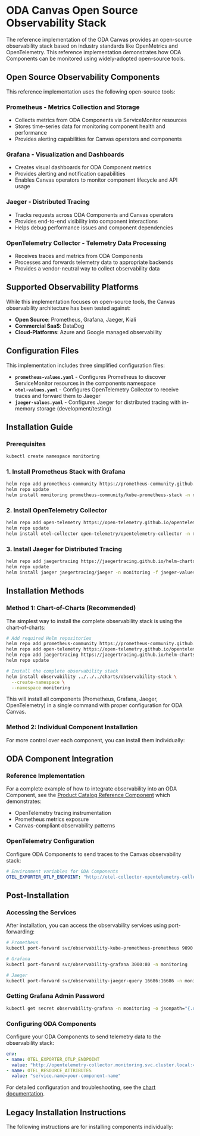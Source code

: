# ODA Canvas Open Source Observability Stack

The reference implementation of the ODA Canvas provides an open-source observability stack based on industry standards like OpenMetrics and OpenTelemetry. This reference implementation demonstrates how ODA Components can be monitored using widely-adopted open-source tools.

## Open Source Observability Components

This reference implementation uses the following open-source tools:

### **Prometheus** - Metrics Collection and Storage
- Collects metrics from ODA Components via ServiceMonitor resources
- Stores time-series data for monitoring component health and performance
- Provides alerting capabilities for Canvas operators and components

### **Grafana** - Visualization and Dashboards
- Creates visual dashboards for ODA Component metrics
- Provides alerting and notification capabilities
- Enables Canvas operators to monitor component lifecycle and API usage

### **Jaeger** - Distributed Tracing
- Tracks requests across ODA Components and Canvas operators
- Provides end-to-end visibility into component interactions
- Helps debug performance issues and component dependencies

### **OpenTelemetry Collector** - Telemetry Data Processing
- Receives traces and metrics from ODA Components
- Processes and forwards telemetry data to appropriate backends
- Provides a vendor-neutral way to collect observability data

## Supported Observability Platforms

While this implementation focuses on open-source tools, the Canvas observability architecture has been tested against:

* **Open Source**: Prometheus, Grafana, Jaeger, Kiali
* **Commercial SaaS**: DataDog
* **Cloud-Platforms**: Azure and Google managed observability

## Configuration Files

This implementation includes three simplified configuration files:

- **`prometheus-values.yaml`** - Configures Prometheus to discover ServiceMonitor resources in the components namespace
- **`otel-values.yaml`** - Configures OpenTelemetry Collector to receive traces and forward them to Jaeger
- **`jaeger-values.yaml`** - Configures Jaeger for distributed tracing with in-memory storage (development/testing)

## Installation Guide

### Prerequisites
```bash
kubectl create namespace monitoring
```

### 1. Install Prometheus Stack with Grafana

```bash
helm repo add prometheus-community https://prometheus-community.github.io/helm-charts
helm repo update
helm install monitoring prometheus-community/kube-prometheus-stack -n monitoring -f prometheus-values.yaml
```

### 2. Install OpenTelemetry Collector

```bash
helm repo add open-telemetry https://open-telemetry.github.io/opentelemetry-helm-charts
helm repo update
helm install otel-collector open-telemetry/opentelemetry-collector -n monitoring -f otel-values.yaml
```

### 3. Install Jaeger for Distributed Tracing

```bash
helm repo add jaegertracing https://jaegertracing.github.io/helm-charts
helm repo update
helm install jaeger jaegertracing/jaeger -n monitoring -f jaeger-values.yaml
```

## Installation Methods

### Method 1: Chart-of-Charts (Recommended)

The simplest way to install the complete observability stack is using the chart-of-charts:

```bash
# Add required Helm repositories
helm repo add prometheus-community https://prometheus-community.github.io/helm-charts
helm repo add open-telemetry https://open-telemetry.github.io/opentelemetry-helm-charts  
helm repo add jaegertracing https://jaegertracing.github.io/helm-charts
helm repo update

# Install the complete observability stack
helm install observability ../../../charts/observability-stack \
  --create-namespace \
  --namespace monitoring
```

This will install all components (Prometheus, Grafana, Jaeger, OpenTelemetry) in a single command with proper configuration for ODA Canvas.

### Method 2: Individual Component Installation

For more control over each component, you can install them individually:

## ODA Component Integration

### Reference Implementation
For a complete example of how to integrate observability into an ODA Component, see the [Product Catalog Reference Component](https://github.com/tmforum-oda/reference-example-components/tree/master/charts/ProductCatalog) which demonstrates:

- OpenTelemetry tracing instrumentation
- Prometheus metrics exposure
- Canvas-compliant observability patterns

### OpenTelemetry Configuration

Configure ODA Components to send traces to the Canvas observability stack:

```yaml
# Environment variables for ODA Components
OTEL_EXPORTER_OTLP_ENDPOINT: "http://otel-collector-opentelemetry-collector.monitoring.svc.cluster.local:4318"
```


## Post-Installation

### Accessing the Services

After installation, you can access the observability services using port-forwarding:

```bash
# Prometheus
kubectl port-forward svc/observability-kube-prometheus-prometheus 9090:9090 -n monitoring

# Grafana  
kubectl port-forward svc/observability-grafana 3000:80 -n monitoring

# Jaeger
kubectl port-forward svc/observability-jaeger-query 16686:16686 -n monitoring
```

### Getting Grafana Admin Password

```bash
kubectl get secret observability-grafana -n monitoring -o jsonpath="{.data.admin-password}" | base64 -d
```

### Configuring ODA Components

Configure your ODA Components to send telemetry data to the observability stack:

```yaml
env:
- name: OTEL_EXPORTER_OTLP_ENDPOINT
  value: "http://opentelemetry-collector.monitoring.svc.cluster.local:4318"
- name: OTEL_RESOURCE_ATTRIBUTES
  value: "service.name=your-component-name"
```

For detailed configuration and troubleshooting, see the [chart documentation](../../../charts/observability-stack/README.md).

## Legacy Installation Instructions

The following instructions are for installing components individually:

